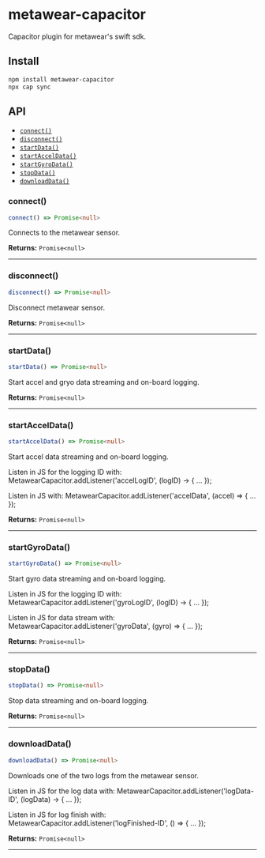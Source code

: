 # metawear-capacitor

Capacitor plugin for metawear's swift sdk.

## Install

```bash
npm install metawear-capacitor
npx cap sync
```

## API

<docgen-index>

* [`connect()`](#connect)
* [`disconnect()`](#disconnect)
* [`startData()`](#startdata)
* [`startAccelData()`](#startacceldata)
* [`startGyroData()`](#startgyrodata)
* [`stopData()`](#stopdata)
* [`downloadData()`](#downloaddata)

</docgen-index>

<docgen-api>
<!--Update the source file JSDoc comments and rerun docgen to update the docs below-->

### connect()

```typescript
connect() => Promise<null>
```

Connects to the metawear sensor.

**Returns:** <code>Promise&lt;null&gt;</code>

--------------------


### disconnect()

```typescript
disconnect() => Promise<null>
```

Disconnect metawear sensor.

**Returns:** <code>Promise&lt;null&gt;</code>

--------------------


### startData()

```typescript
startData() => Promise<null>
```

Start accel and gryo data streaming and on-board logging.

**Returns:** <code>Promise&lt;null&gt;</code>

--------------------


### startAccelData()

```typescript
startAccelData() => Promise<null>
```

Start accel data streaming and on-board logging. 

Listen in JS for the logging ID with:
MetawearCapacitor.addListener('accelLogID', (logID) -&gt; { ... });

Listen in JS with:
MetawearCapacitor.addListener('accelData', (accel) =&gt; { ... });

**Returns:** <code>Promise&lt;null&gt;</code>

--------------------


### startGyroData()

```typescript
startGyroData() => Promise<null>
```

Start gyro data streaming and on-board logging.

Listen in JS for the logging ID with:
MetawearCapacitor.addListener('gyroLogID', (logID) -&gt; { ... });

Listen in JS for data stream with:
MetawearCapacitor.addListener('gyroData', (gyro) =&gt; { ... });

**Returns:** <code>Promise&lt;null&gt;</code>

--------------------


### stopData()

```typescript
stopData() => Promise<null>
```

Stop data streaming and on-board logging.

**Returns:** <code>Promise&lt;null&gt;</code>

--------------------


### downloadData()

```typescript
downloadData() => Promise<null>
```

Downloads one of the two logs from the metawear sensor.

Listen in JS for the log data with:
MetawearCapacitor.addListener('logData-ID', (logData) -&gt; { ... });

Listen in JS for log finish with:
MetawearCapacitor.addListener('logFinished-ID', () =&gt; { ... });

**Returns:** <code>Promise&lt;null&gt;</code>

--------------------

</docgen-api>

